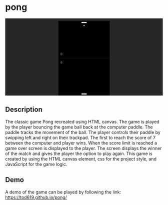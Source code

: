 # pong

![Game Screen Capture](pong-game.png)

## Description

The classic game Pong recreated using HTML canvas. The game is played by the player bouncing the game ball back at the computer paddle. The paddle tracks the movement of the ball. The player controls their paddle by swipping left and right on their trackpad. The first to reach the score of 7 between the computer and player wins. When the score limit is reached a game over screen is displayed to the player. The screen displays the winner of the match and gives the player the option to play again. This game is created by using the HTML canvas element, css for the project style, and JavaScript for the game logic.

## Demo

A demo of the game can be played by following the link: https://tod619.github.io/pong/
